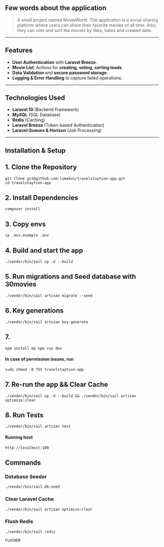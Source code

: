 ## Few words about the application

>A small project named MovieWorld. The application is a social sharing platform where users can share their 
favorite movies of all time. Also, they can vote and sort the movies by likes, hates and created date.

---

## Features

- **User Authentication** with **Laravel Breeze**.
- **Movie List**: Actions for **creating, voting, sorting leads**.
- **Data Validation** and **secure password storage**.
- **Logging & Error Handling** to capture failed operations.

---

## Technologies Used

- **Laravel 10** (Backend Framework)
- **MySQL** (SQL Database)
- **Redis** (Caching)
- **Laravel Breeze** (Token-based Authentication)
- **Laravel Queues & Horizon** (Job Processing)

---

## Installation & Setup

## 1. Clone the Repository
```
git clone git@github.com:lumakos/travelstaytion-app.git
cd travelstaytion-app
```

## 2. Install Dependencies
```
composer install
```

## 3. Copy envs
```
cp .env.example .env
```

## 4. Build and start the app
```
./vendor/bin/sail up -d --build
```

## 5. Run migrations and Seed database with 30movies
```
./vendor/bin/sail artisan migrate --seed
```

## 6. Key generations
```
./vendor/bin/sail artisan key:generate
```

## 7. 
```
npm install && npm run dev
```

#### In case of permission issues, run
```
sudo chmod -R 755 travelstaytion-app
```

## 7. Re-run the app && Clear Cache
```
./vendor/bin/sail up -d --build && ./vendor/bin/sail artisan optimize:clear
```

## 8. Run Tests
```
./vendor/bin/sail artisan test
```

#### Running host
```
http://localhost:100
```
## Commands

### Database Seeder
```
./vendor/bin/sail db:seed
```

### Clear Laravel Cache
```
./vendor/bin/sail artisan optimize:clear
```

### Flush Redis
```
./vendor/bin/sail redis

FLUSHDB
```
